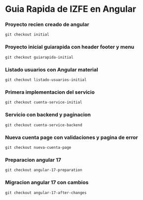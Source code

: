 # Guia Rapida de IZFE en Angular

### Proyecto recien creado de angular
`git checkout initial`

### Proyecto inicial guiarapida con header footer y menu
`git checkout guiarapida-initial`

### Listado usuarios con Angular material
`git checkout listado-usuarios-initial`

### Primera implementacion del servicio
`git checkout cuenta-service-initial`

### Servicio con backend y paginacion
`git checkout cuenta-service-backend`

### Nueva cuenta page con validaciones y pagina de error
`git checkout nueva-cuenta-page`

### Preparacion angular 17
`git checkout angular-17-preparation`

### Migracion angular 17 con cambios
`git checkout angular-17-after-changes`